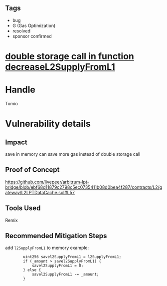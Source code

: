 ## Tags

- bug
- G (Gas Optimization)
- resolved
- sponsor confirmed

# [double storage call in function decreaseL2SupplyFromL1](https://github.com/code-423n4/2022-01-livepeer-findings/issues/51) 

# Handle

Tomio


# Vulnerability details

## Impact
save in memory can save more gas instead of double storage call

## Proof of Concept
https://github.com/livepeer/arbitrum-lpt-bridge/blob/ebf68d11879c2798c5ec0735411b08d0bea4f287/contracts/L2/gateway/L2LPTDataCache.sol#L57

## Tools Used
Remix

## Recommended Mitigation Steps
add `l2SupplyFromL1` to memory
example:
```
        uint256 savel2SupplyFromL1 = l2SupplyFromL1;
        if (_amount > savel2SupplyFromL1) {
            savel2SupplyFromL1 = 0;
        } else {
            savel2SupplyFromL1 -= _amount;
        }
```

